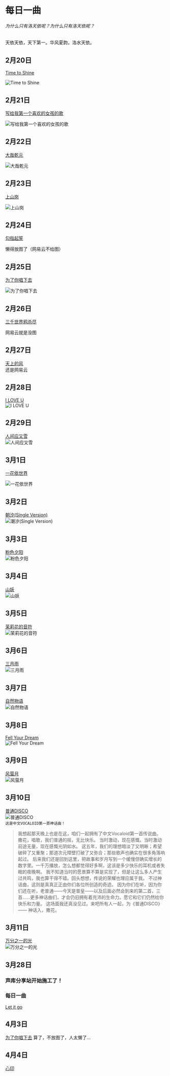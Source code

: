 # 每日一曲
###### 为什么只有洛天依呢？为什么只有洛天依呢？
天依天依，天下第一。华风夏韵，洛水天依。  

## 2月20日
[Time to Shine](http://www.kuwo.cn/play_detail/192223628)

![Time to Shine](3318224661.jpg "Time to shine")
## 2月21日
[写给我第一个喜欢的女孩的歌](https://www.kugou.com/song/#7rcqpkc1)

![写给我第一个喜欢的女孩的歌](20221111175040463813.jpg "写给我第一个喜欢的女孩的歌")

## 2月22日
[大哉乾元](http://www.kuwo.cn/play_detail/340152514)

![大哉乾元](1849803640.jpg "大哉乾元")

## 2月23日
[上山岗](http://www.kuwo.cn/play_detail/144552578)

![上山岗](3501801568.jpg "上山岗")

## 2月24日
[勾指起誓](https://music.163.com/#/song?id=1345872140)

懒得放图了（网易云不给图）

## 2月25日
[为了你唱下去](http://www.kuwo.cn/play_detail/238691161)

![为了你唱下去](3202470885.jpg "为了你唱下去")

## 2月26日
[三千世界鸦杀尽](https://music.163.com/#/song?id=27908601)

网易云就是没图

## 2月27日
[天上的风](https://music.163.com/#/song?id=2111775853)  
还是网易云

## 2月28日
[I LOVE U](http://www.kuwo.cn/play_detail/238691132)  
![I LOVE U](3202470885.jpg "I LOVE U")

## 2月29日
[人间应又雪](http://www.kuwo.cn/play_detail/311449076)  
![人间应又雪](3501801568.jpg "人间应又雪")

## 3月1日
[一花依世界](http://www.kuwo.cn/play_detail/238691082)  

![一花依世界](3501801568.jpg "一花依世界")

## 3月2日
[朝汐(Single Version)](http://www.kuwo.cn/play_detail/55385622)  
![潮汐(Single Version)](1827946107.jpg "潮汐")

## 3月3日
[粉色夕阳](http://www.kuwo.cn/play_detail/337205936)  
![粉色夕阳](1087091992.jpg "粉色夕阳")

## 3月4日
[山妖](http://www.kuwo.cn/play_detail/337205943)  
![山妖](1087091992.jpg "山妖")

## 3月5日
[茉莉花的音符](http://www.kuwo.cn/play_detail/21325701)  
![茉莉花的音符](3012585193.jpg "茉莉花的音符")

## 3月6日
[三月雨](http://www.kuwo.cn/play_detail/21325670)  
![三月雨](2907528638.jpg "三月雨")

## 3月7日
[自然物语](http://www.kuwo.cn/play_detail/21325706)  
![自然物语](3012585193.jpg "自然物语")

## 3月8日
[Fell Your Dream](http://www.kuwo.cn/play_detail/21325702)  
![Fell Your Dream](3012585193.jpg "Fell Your Dream")

## 3月9日
[风萤月](www.kuwo.cn/play_detail/21325703)  
![风萤月](3012585193.jpg "风萤月")

## 3月10日
[普通DISCO](http://www.kuwo.cn/play_detail/10967140)  
![普通DISCO](3501801568.jpg "普通DISCO")  
`` 这是中文VOCALOID第一首神话曲！ ``  
> 我想起那天晚上也是在这，咱们一起拥有了中文Vocaloid第一首传说曲。
> 撒花，唱歌，我们普通的摇，无比快乐。
> 当时激动，现在感慨。当时激动前途无量，现在感慨光阴如水。
> 这五年，我们的理想暗淡了又明晰；希望破碎了又重聚；那道次元障壁打破了又弥合；那些歌声也确实在很多角落响起过。
> 后来我们还是回到这里，把故事和岁月写到一个缓慢但确实增长的数字里。一千万播放，怎么想都觉得好多啊，这该是多少快乐的耳机或者失眠的夜晚啊。
> 我不知道当时的愿景算不算是实现了，但是让这么多人产生过共鸣，我也算干得不错。回头想想，传说的荣耀也理应属于我。
> 不过神话曲，这则是真真正正由你们各位所创造的奇迹。
> 因为你们在听，因为你们还在听，老普通——今天是普皇——以及后面必然会到来的第二首，三首……更多神话曲们，才会仍旧拥有着充沛的生命力。愿它和它们仍然给你快乐和力量。
> 这场面我还真没见过。来吧所有人一起，为《普通DISCO》——
> 神话入，撒花。

## 3月11日
[万分之一的光](http://www.kuwo.cn/play_detail/238691098)  
![万分之一的光](3202470885.jpg "万分之一的光")

## 3月28日
### 声库分享站开始施工了！
### 每日一曲
[Let it go](https://y.qq.com/n/ryqq/songDetail/002P1owT3YRCd2)

## 4月3日
[为了你唱下去](https://music.163.com/#/song?id=420397887)
算了，不放图了，人太懒了...

## 4月4日
[心印](https://music.163.com/#/song?id=29163136)
